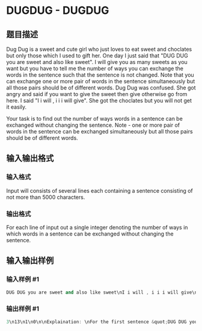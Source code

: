 # DUGDUG - DUGDUG

## 题目描述

Dug Dug is a sweet and cute girl who just loves to eat sweet and choclates but only those which I used to gift her. One day I just said that "DUG DUG you are sweet and also like sweet". I will give you as many sweets as you want but you have to tell me the number of ways you can exchange the words in the sentence such that the sentence is not changed. Note that you can exchange one or more pair of words in the sentence simultaneously but all those pairs should be of different words. Dug Dug was confused. She got angry and said if you want to give the sweet then give otherwise go from here. I said "I i will , i i i will give". She got the choclates but you will not get it easily.

Your task is to find out the number of ways words in a sentence can be exchanged without changing the sentence. Note - one or more pair of words in the sentence can be exchanged simultaneously but all those pairs should be of different words.

## 输入输出格式

### 输入格式

Input will consists of several lines each containing a sentence consisting of not more than 5000 characters.

### 输出格式

For each line of input out a single integer denoting the number of ways in which words in a sentence can be exchanged without changing the sentence.

## 输入输出样例

### 输入样例 #1

```cpp
DUG DUG you are sweet and also like sweet\nI i will , i i i will give\nOk done you will get what you want\nDone !!!!!!!!\n\n
```


### 输出样例 #1

```cpp
3\n13\n1\n0\n\nExplaination: \nFor the first sentence &quot;DUG DUG you are sweet and also like sweet&quot; there are three ways - \n1) You can change the first &quot;DUG&quot; with second &quot;DUG&quot;\n2) You can change the first &quot;sweet&quot; with second &quot;sweet&quot;\n3) You can change the first &quot;DUG&quot; with second &quot;DUG&quot; and first &quot;sweet&quot; with second &quot;sweet&quot;.
```


